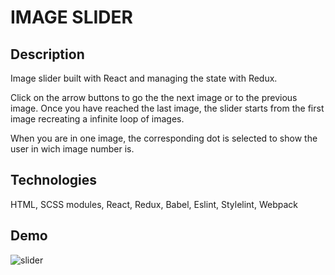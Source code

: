 # IMAGE SLIDER

## Description
Image slider built with React and managing the state with Redux.

Click on the arrow buttons to go the the next image or to the previous image. Once you have reached the last image, the slider starts from the first image recreating a infinite loop of images. 

When you are in one image, the corresponding dot is selected to show the user in wich image number is.

## Technologies
HTML, SCSS modules, React, Redux, Babel, Eslint, Stylelint, Webpack

## Demo

![slider](https://user-images.githubusercontent.com/72414745/101021856-c30dc180-3570-11eb-80b4-c067940406b0.gif)

